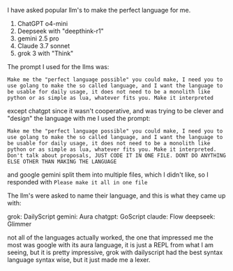 I have asked popular llm's to make the perfect language for me.

1. ChatGPT o4-mini
2. Deepseek with "deepthink-r1"
3. gemini 2.5 pro
4. Claude 3.7 sonnet
5. grok 3 with "Think"

The prompt I used for the llms was:

```
Make me the "perfect language possible" you could make, I need you to use golang to make the so called language, and I want the language to be usable for daily usage, it does not need to be a monolith like python or as simple as lua, whatever fits you. Make it interpreted

```

except chatgpt since it wasn't cooperative, and was trying to be clever and "design" the language with me I used the prompt:

```
Make me the "perfect language possible" you could make, I need you to use golang to make the so called language, and I want the language to be usable for daily usage, it does not need to be a monolith like python or as simple as lua, whatever fits you. Make it interpreted. Don't talk about proposals, JUST CODE IT IN ONE FILE. DONT DO ANYTHING ELSE OTHER THAN MAKING THE LANGUAGE

```

and google gemini split them into multiple files, which I didn't like, so I responded with `Please make it all in one file`

The llm's were asked to name their language, and this is what they came up with:

grok: DailyScript
gemini: Aura
chatgpt: GoScript
claude: Flow
deepseek: Glimmer

not all of the languages actually worked, the one that impressed me the most was google with its aura language, it is just a REPL from what I am seeing, but it is pretty impressive,
grok with dailyscript had the best syntax language syntax wise, but it just made me a lexer.

